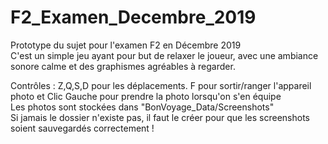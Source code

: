 # F2_Examen_Decembre_2019  
  
Prototype du sujet pour l'examen F2 en Décembre 2019  
C'est un simple jeu ayant pour but de relaxer le joueur, avec une ambiance sonore calme et des graphismes agréables à regarder.  

Contrôles : Z,Q,S,D pour les déplacements. F pour sortir/ranger l'appareil photo et Clic Gauche pour prendre la photo lorsqu'on s'en équipe   
Les photos sont stockées dans "BonVoyage_Data/Screenshots"  
Si jamais le dossier n'existe pas, il faut le créer pour que les screenshots soient sauvegardés correctement !
